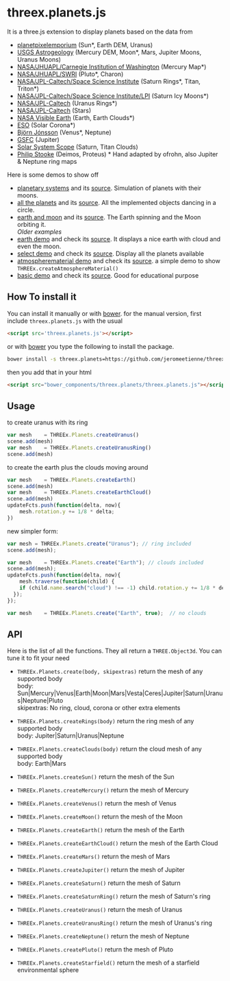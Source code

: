 threex.planets.js 
=================

It is a three.js extension to display planets
based on the data from  
* [planetpixelemporium](http://planetpixelemporium.com/planets.html) (Sun*, Earth DEM, Uranus)  
* [USGS Astrogeology](http://astrogeology.usgs.gov/solar-system) (Mercury DEM, Moon*, Mars, Jupiter Moons, Uranus Moons)
* [NASA/JHUAPL/Carnegie Institution of Washington](http://messenger.jhuapl.edu/Explore/Images.html#global-mosaics) (Mercury Map*)
* [NASA/JHUAPL/SWRI](http://pluto.jhuapl.edu/Multimedia/Science-Photos/image.php?gallery_id=2&image_id=252) (Pluto*, Charon)
* [NASA/JPL-Caltech/Space Science Institute](http://www.jpl.nasa.gov/spaceimages/searchwp.php?category=saturn) (Saturn Rings*, Titan, Triton*)
* [NASA/JPL-Caltech/Space Science Institute/LPI](http://www.lpi.usra.edu/icy_moons/) (Saturn Icy Moons*)
* [NASA/JPL-Caltech](http://voyager.jpl.nasa.gov/gallery/uranus.html) (Uranus Rings*)
* [NASA/JPL-Caltech](http://maps.jpl.nasa.gov/) (Stars)
* [NASA Visible Earth](http://visibleearth.nasa.gov/view_cat.php?categoryID=1484) (Earth, Earth Clouds*)
* [ESO](http://www.eso.org/public/usa/images/eso0127a/) (Solar Corona*)
* [Björn Jónsson](http://bjj.mmedia.is/data/planetary_maps.html) (Venus*, Neptune)
* [GSFC](http://svs.gsfc.nasa.gov/cgi-bin/details.cgi?aid=12021) (Jupiter)
* [Solar System Scope](http://www.solarsystemscope.com/nexus/textures/planet_textures/) (Saturn, Titan Clouds)
* [Philip Stooke](http://solarviews.com/cap/index/maps-cylindrical1.html) (Deimos, Proteus)
\* Hand adapted by ofrohn, also Jupiter & Neptune ring maps

Here is some demos to show off

* [planetary systems](http://ofrohn.github.io/threex-planets-demo/planetary-systems.html)
and its 
[source](https://github.com/ofrohn/threex.planets/blob/master/examples/planetary-systems.html). Simulation of planets with their moons.  
* [all the planets](http://ofrohn.github.io/threex-planets-demo/planets.html)
and its 
[source](https://github.com/ofrohn/threex.planets/blob/master/examples/planets.html). All the implemented objects dancing in a circle.  
* [earth and moon](http://ofrohn.github.io/threex-planets-demo/eartmoon.html)
and its 
[source](https://github.com/ofrohn/threex.planets/blob/master/examples/earthmoon.html). The Earth spinning and the Moon orbiting it.  
_Older examples_  
* [earth demo](http://jeromeetienne.github.io/threex.planets/examples/earth.html)
and check its 
[source](https://github.com/jeromeetienne/threex.planets/blob/master/examples/earth.html).
It displays a nice earth with cloud and even the moon.
* [select demo](http://jeromeetienne.github.io/threex.planets/examples/select.html)
and check its 
[source](https://github.com/jeromeetienne/threex.planets/blob/master/examples/select.html).
Display all the planets available
* [atmospherematerial demo](http://jeromeetienne.github.io/threex.planets/examples/atmospherematerial.html)
and check its 
[source](https://github.com/jeromeetienne/threex.planets/blob/master/examples/atmospherematerial.html). a simple demo to show ```THREEx.createAtmosphereMaterial()```
* [basic demo](http://jeromeetienne.github.io/threex.planets/examples/basic.html)
and check its 
[source](https://github.com/jeromeetienne/threex.planets/blob/master/examples/basic.html).
Good for educational purpose

## How To install it

You can install it manually or with
[bower](http://bower.io/).
for the manual version, first include ```threex.planets.js``` with the usual

```html
<script src='threex.planets.js'></script>
```

or with
[bower](http://bower.io/) 
you type the following to install the package.

```bash
bower install -s threex.planets=https://github.com/jeromeetienne/threex.planets/archive/master.zip
```

then you add that in your html

```html
<script src="bower_components/threex.planets/threex.planets.js"></script>
```


## Usage

to create uranus with its ring

```javascript
var mesh	= THREEx.Planets.createUranus()
scene.add(mesh)
var mesh	= THREEx.Planets.createUranusRing()
scene.add(mesh)
```

to create the earth plus the clouds moving around

```javascript
var mesh	= THREEx.Planets.createEarth()
scene.add(mesh)
var mesh	= THREEx.Planets.createEarthCloud()
scene.add(mesh)
updateFcts.push(function(delta, now){
	mesh.rotation.y += 1/8 * delta;		
})
```

new simpler form:

```javascript
var mesh = THREEx.Planets.create("Uranus"); // ring included
scene.add(mesh);

var mesh	= THREEx.Planets.create("Earth"); // clouds included
scene.add(mesh);
updateFcts.push(function(delta, now){
	mesh.traverse(function(child) {
    if (child.name.search("cloud") !== -1) child.rotation.y += 1/8 * delta;
  });
});

var mesh	= THREEx.Planets.create("Earth", true);  // no clouds
```

## API

Here is the list of all the functions.
They all return a ```THREE.Object3d```. 
You can tune it to fit your need

* ```THREEx.Planets.create(body, skipextras)``` return the mesh of any supported body  
      body: Sun|Mercury|Venus|Earth|Moon|Mars|Vesta|Ceres|Jupiter|Saturn|Uranus|Neptune|Pluto  
      skipextras: No ring, cloud, corona or other extra elements  
* ```THREEx.Planets.createRings(body)```  return the ring mesh of any supported body  
      body: Jupiter|Saturn|Uranus|Neptune  
* ```THREEx.Planets.createClouds(body)``` return the cloud mesh of any supported body  
      body: Earth|Mars  
      
* ```THREEx.Planets.createSun()``` return the mesh of the Sun
* ```THREEx.Planets.createMercury()``` return the mesh of Mercury
* ```THREEx.Planets.createVenus()``` return the mesh of Venus
* ```THREEx.Planets.createMoon()``` return the mesh of the Moon
* ```THREEx.Planets.createEarth()``` return the mesh of the Earth
* ```THREEx.Planets.createEarthCloud()``` return the mesh of the Earth Cloud
* ```THREEx.Planets.createMars()``` return the mesh of Mars
* ```THREEx.Planets.createJupiter()``` return the mesh of Jupiter
* ```THREEx.Planets.createSaturn()``` return the mesh of Saturn
* ```THREEx.Planets.createSaturnRing()``` return the mesh of Saturn's ring
* ```THREEx.Planets.createUranus()``` return the mesh of Uranus
* ```THREEx.Planets.createUranusRing()``` return the mesh of Uranus's ring
* ```THREEx.Planets.createNeptune()``` return the mesh of Neptune
* ```THREEx.Planets.createPluto()``` return the mesh of Pluto
* ```THREEx.Planets.createStarfield()``` return the mesh of a starfield environmental sphere
	
	